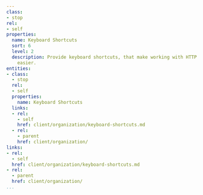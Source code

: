 ```yaml
---
class:
- stop
rel:
- self
properties:
  name: Keyboard Shortcuts
  sort: 6
  level: 2
  description: Provide keyboard shortcuts, that make working with HTTP client requests
    easier.
entities:
- class:
  - stop
  rel:
  - self
  properties:
    name: Keyboard Shortcuts
  links:
  - rel:
    - self
    href: client/organization/keyboard-shortcuts.md
  - rel:
    - parent
    href: client/organization/
links:
- rel:
  - self
  href: client/organization/keyboard-shortcuts.md
- rel:
  - parent
  href: client/organization/
...
```

